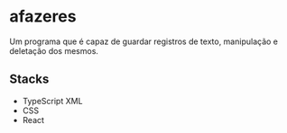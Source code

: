 # afazeres
 Um programa que é capaz de guardar registros de texto, manipulação e deletação dos mesmos. 

## Stacks
- TypeScript XML
- CSS
- React
